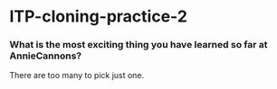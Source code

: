 # ITP-cloning-practice-2

### What is the most exciting thing you have learned so far at AnnieCannons?
There are too many to pick just one. 